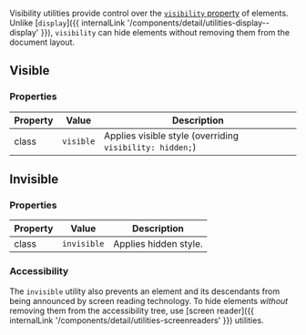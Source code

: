 Visibility utilities provide control over the [`visibility` property](https://developer.mozilla.org/en-US/docs/Web/CSS/visibility) of elements. Unlike [`display`]({{ internalLink '/components/detail/utilities-display--display' }}), `visibility` can hide elements without removing them from the document layout.

## Visible

### Properties
| Property | Value              | Description
|----------|--------------------|------------
| class    | `visible`          | Applies visible style (overriding `visibility: hidden;`)

## Invisible

### Properties
| Property | Value              | Description
|----------|--------------------|------------
| class    | `invisible`        | Applies hidden style.

### Accessibility
The `invisible` utility also prevents an element and its descendants from being announced by screen reading technology. To hide elements _without_ removing them from the accessibility tree, use [screen reader]({{ internalLink '/components/detail/utilities-screenreaders' }}) utilities.
